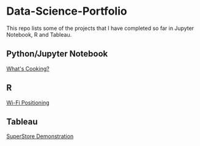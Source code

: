 # Data-Science-Portfolio
This repo lists some of the projects that I have completed so far in Jupyter Notebook, R and Tableau.

## Python/Jupyter Notebook
[What's Cooking?](https://github.com/rafaelcgama/Whats-Cooking)

## R
[Wi-Fi Positioning](https://github.com/rafaelcgama/WiFi-Positioning)

## Tableau
[SuperStore Demonstration](https://public.tableau.com/profile/rafael.gama6619#!/vizhome/SuperstoreProject_2/Answers)
